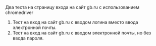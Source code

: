 Два теста на страницу входа на сайт gb.ru с использованием chromedriver 
1. Тест на вход на сайт gb.ru с вводом логина вместо ввода электронной почты.
2. Тест на вход на сайт gb.ru с вводом электронной почты, но без ввода пароля.
